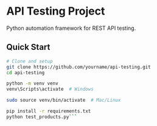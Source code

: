 # API Testing Project

Python automation framework for REST API testing.

## Quick Start

```bash
# Clone and setup
git clone https://github.com/yourname/api-testing.git
cd api-testing

python -m venv venv
venv\Scripts\activate  # Windows

sudo source venv/bin/activate  # Mac/Linux

pip install -r requirements.txt
python test_products.py```
